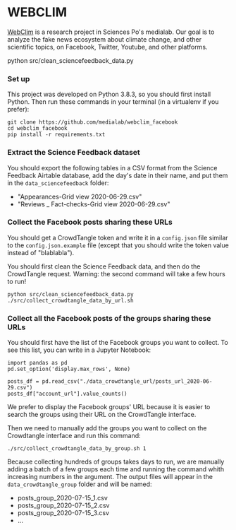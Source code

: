 # WEBCLIM

[WebClim](https://medialab.sciencespo.fr/activites/webclim/) is a research project in Sciences Po's medialab. Our goal is to analyze the fake news ecosystem about climate change, and other scientific topics, on Facebook, Twitter, Youtube, and other platforms.

python src/clean_sciencefeedback_data.py

### Set up

This project was developed on Python 3.8.3, so you should first install Python. 
Then run these commands in your terminal (in a virtualenv if you prefer):

```
git clone https://github.com/medialab/webclim_facebook
cd webclim_facebook
pip install -r requirements.txt
```

### Extract the Science Feedback dataset

You should export the following tables in a CSV format from the Science Feedback Airtable database, add the day's date in their name, and put them in the `data_sciencefeedback` folder:
* "Appearances-Grid view 2020-06-29.csv"
* "Reviews _ Fact-checks-Grid view 2020-06-29.csv"

### Collect the Facebook posts sharing these URLs

You should get a CrowdTangle token and write it in a `config.json` file similar to the `config.json.example` file 
(except that you should write the token value instead of "blablabla").

You should first clean the Science Feedback data, and then do the CrowdTangle request. Warning: the second command will take a few hours to run!
```
python src/clean_sciencefeedback_data.py 
./src/collect_crowdtangle_data_by_url.sh
```

### Collect all the Facebook posts of the groups sharing these URLs

You should first have the list of the Facebook groups you want to collect. To see this list, you can write in a Jupyter Notebook:

```
import pandas as pd
pd.set_option('display.max_rows', None)

posts_df = pd.read_csv("./data_crowdtangle_url/posts_url_2020-06-29.csv")
posts_df["account_url"].value_counts()
```

We prefer to display the Facebook groups' URL because it is easier to search the groups using their URL on the CrowdTangle interface.

Then we need to manually add the groups you want to collect on the Crowdtangle interface and run this command:

```
./src/collect_crowdtangle_data_by_group.sh 1
```

Because collecting hundreds of groups takes days to run, we are manually adding a batch of a few groups each time and running the command whith increasing numbers in the argument. The output files will appear in the `data_crowdtangle_group` folder and will be named:
* posts_group_2020-07-15_1.csv
* posts_group_2020-07-15_2.csv
* posts_group_2020-07-15_3.csv
* ...